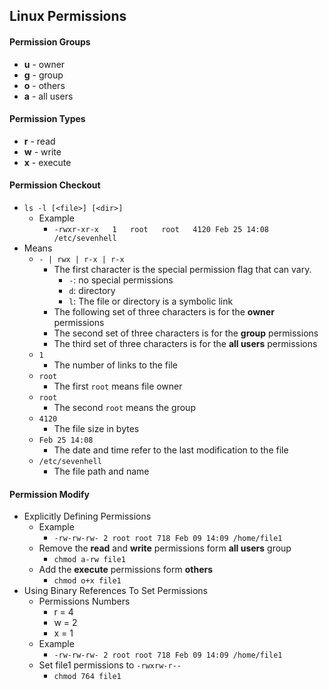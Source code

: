 ## Linux Permissions

#### Permission Groups
* **u** - owner
* **g** - group
* **o** - others
* **a** - all users

#### Permission Types
* **r** - read
* **w** - write
* **x** - execute

#### Permission Checkout
* `ls -l [<file>] [<dir>]`
    * Example
        * `-rwxr-xr-x   1   root   root   4120 Feb 25 14:08 /etc/sevenhell`
* Means
    * `- | rwx | r-x | r-x`
        * The first character is the special permission flag that can vary.
            * `-`: no special permissions
            * `d`: directory
            * `l`: The file or directory is a symbolic link 
        * The following set of three characters is for the **owner** permissions
        * The second set of three characters is for the **group** permissions
        * The third set of three characters is for the **all users** permissions
    * `1`
        * The number of links to the file
    * `root`
        * The first `root` means file owner
    * `root`
        * The second `root` means the group
    * `4120`
        * The file size in bytes
    * `Feb 25 14:08`
        * The date and time refer to the last modification to the file
    * `/etc/sevenhell`
        * The file path and name
    
#### Permission Modify
* Explicitly Defining Permissions
    * Example
        * `-rw-rw-rw- 2 root root 718 Feb 09 14:09 /home/file1`
    * Remove the **read** and **write** permissions form **all users** group
        * `chmod a-rw file1`
    * Add the **execute** permissions form **others**
        * `chmod o+x file1`
* Using Binary References To Set Permissions
    * Permissions Numbers
        * r = 4
        * w = 2
        * x = 1
    * Example
        * `-rw-rw-rw- 2 root root 718 Feb 09 14:09 /home/file1`
    * Set file1 permissions to `-rwxrw-r--`
        * `chmod 764 file1`
